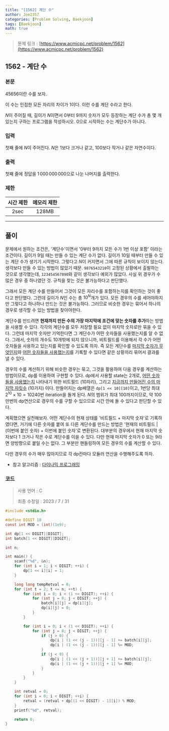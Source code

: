 ```yaml
---
title: "[1562] 계단 수"
author: Joe2357
categories: [Problem Solving, Baekjoon]
tags: [Baekjoon]
math: true
---
```


> 문제 링크 : [https://www.acmicpc.net/problem/1562](https://www.acmicpc.net/problem/1562)



## 1562 - 계단 수

### 본문

$45656$이란 수를 보자.

이 수는 인접한 모든 자리의 차이가 $1$이다. 이런 수를 계단 수라고 한다.

$N$이 주어질 때, 길이가 $N$이면서 $0$부터 $9$까지 숫자가 모두 등장하는 계단 수가 총 몇 개 있는지 구하는 프로그램을 작성하시오. $0$으로 시작하는 수는 계단수가 아니다.



### 입력

첫째 줄에 $N$이 주어진다. $N$은 $1$보다 크거나 같고, $100$보다 작거나 같은 자연수이다.



### 출력

첫째 줄에 정답을 $1\,000\,000\,000$으로 나눈 나머지를 출력한다.



### 제한

| 시간 제한 | 메모리 제한 |
| :-------: | :---------: |
|   2sec    |    128MB    |

---



## 풀이

문제에서 원하는 조건은, '계단수'이면서 '$0$부터 $9$까지 모든 수가 1번 이상 포함' 이라는 조건이다. 길이가 9일 때는 만들 수 있는 계단 수가 없다. 길이가 10일 때부터 만들 수 있는 계단 수가 생기기 시작한다. 그렇다고 $N$이 커지면서 그에 따른 규칙이 보이지 않는다. 생각보다 만들 수 있는 방법이 많았기 때문. `9876543210`이 고정된 상황에서 출발하는 것으로 생각했는데, `123454567890`와 같이 생각보다 예외가 많았다. 사실 위 경우가 수많은 경우 중 하나였던 것. 규칙을 찾는 것은 불가능하다고 판단했다.

그래서 모든 계단 수를 만들어서 그것이 모든 자리수를 포함하는지를 확인하는 것이 좋다고 판단했다. 그런데 길이가 $N$인 수는 총 $10^N$개가 있다. 모든 경우의 수를 세어야하지만 그렇다고 하나하나 만드는 것은 불가능하다. 그러므로 비슷한 경우는 묶어서 하나의 경우로 생각할 수 있는 방법을 찾아야한다.

계단수를 만드려면 **현재까지 만든 수의 가장 마지막에 조건에 맞는 숫자를 추가**하는 방법을 사용할 수 있다. 각각의 계단수를 모두 저장할 필요 없이 마지막 숫자로만 묶을 수 있다. 그런데 마지막 숫자만 기억한다면 그 계단수가 어떤 숫자들을 사용했는지를 알 수 없다. 그래서, 숫자의 개수도 10개밖에 되지 않으니까, 비트필드를 이용해서 각 수가 어떤 숫자들을 사용하고 있는지를 확인할 수 있도록 하자. 즉 모든 계단수를 <u>마지막 숫자가 무엇인지</u>와 <u>어떤 숫자들을 사용했는지</u>를 기록할 수 있다면 같은 상황끼리 묶어서 결과를 낼 수 있다.

경우의 수를 계산하기 위해 비슷한 경우는 묶고, 그것을 활용하여 다음 경우를 계산하는 방법이므로, dp를 이용하여 구현할 수 있다. dp에서 사용할 state는 2개로, <u>어떤 숫자들을 사용했는지</u> 나타내기 위한 비트필드 (10자리), 그리고 <u>지금까지 만들어진 수의 마지막 자릿수</u> (10가지) 이다. 만들어지는 dp배열은 `dp[1 << 10][10]`이고, 1번당 최대 $2^{10} \times 10 = 10240$번 iteration을 돌게 된다. $N$의 범위가 최대 100까지이므로, 약 100만번의 dp연산으로 경우의 수를 구할 수 있으므로 시간 안에 돌 수 있다고 판단할 수 있다.

계획했으면 실천해보자. 어떤 계단수의 현재 상태를 '비트필드 + 마지막 숫자'로 기록하였다면, 거기에 다른 숫자를 붙여 또 다른 계단수를 만드는 방법은 '현재의 비트필드 \| (이번에 붙인 숫자) + 이번에 붙인 숫자'로 변환된다. 대부분의 경우에서 현재 마지막 숫자보다 $1$ 크거나 작은 수로 계단수를 이을 수 있다. 다만 현재 마지막 숫자가 $0$ 또는 $9$라면 양방향으로 붙일 수는 없다. 그 부분만 핸들링하여 모든 경우의 수를 계산할 수 있다.

다만 경우의 수가 매우 많아지므로 각 dp칸마다 모듈러 연산을 수행해주도록 하자.

- 참고 알고리즘 : [다이나믹 프로그래밍](https://en.wikipedia.org/wiki/Dynamic_programming)

  

### 코드

> 사용 언어 : C  
>
> 최종 수정일 : 2023 / 7 / 31

```c
#include <stdio.h>

#define DIGIT 10
const int MOD = (int)(1e9);

int dp[1 << DIGIT][DIGIT];
int batch[1 << DIGIT][DIGIT];

int n;

int main() {
    scanf("%d", &n);
    for (int i = 1; i < DIGIT; ++i) {
        dp[1 << i][i] = 1;
    }

    long long tempRetval = 0;
    for (int t = 2; t <= n; ++t) {
        for (int i = 0; i < (1 << DIGIT); ++i) {
            for (int j = 0; j < DIGIT; ++j) {
                batch[i][j] = dp[i][j];
                dp[i][j] = 0;
            }
        }

        for (int i = 0; i < (1 << DIGIT); ++i) {
            for (int j = 0; j < DIGIT; ++j) {
                if (j > 0) {
                    dp[i | (1 << (j - 1))][j - 1] += batch[i][j];
                    dp[i | (1 << (j - 1))][j - 1] %= MOD;
                }
                if (j < 9) {
                    dp[i | (1 << (j + 1))][j + 1] += batch[i][j];
                    dp[i | (1 << (j + 1))][j + 1] %= MOD;
                }
            }
        }
    }

    int retval = 0;
    for (int i = 0; i < DIGIT; ++i) {
        retval = (retval + dp[(1 << DIGIT) - 1][i]) % MOD;
    }
    printf("%d", retval);

    return 0;
}
```
